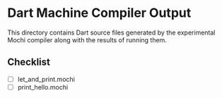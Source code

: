 # Dart Machine Compiler Output

This directory contains Dart source files generated by the experimental Mochi
compiler along with the results of running them.

## Checklist
- [ ] let_and_print.mochi
- [ ] print_hello.mochi
